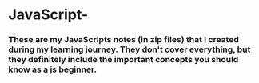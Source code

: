 # JavaScript-
<h3>These are my JavaScripts notes (in zip files) that I created during my learning journey. They don't cover everything, but they definitely include the important concepts you should know as a js beginner.</h3>
